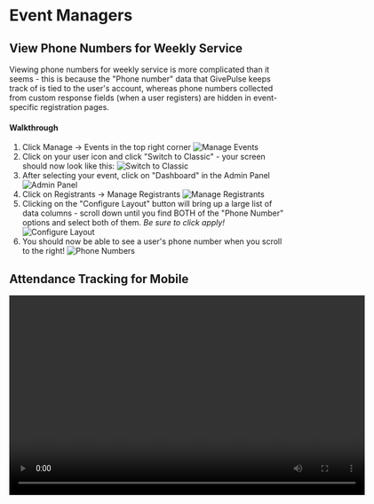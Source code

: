 # Event Managers
## View Phone Numbers for Weekly Service
Viewing phone numbers for weekly service is more complicated than it seems - this is because the "Phone number" data that GivePulse keeps track of is tied to the user's account, whereas phone numbers collected from custom response fields (when a user registers) are hidden in event-specific registration pages.

#### Walkthrough
1. Click Manage -> Events in the top right corner
![Manage Events](Manage_Events.png)
2. Click on your user icon and click "Switch to Classic" - your screen should now look like this:
![Switch to Classic](Switch_to_Classic.png)
3. After selecting your event, click on "Dashboard" in the Admin Panel
![Admin Panel](Admin_Panel.png)
4. Click on Registrants -> Manage Registrants
![Manage Registrants](Manage_Registrants.png)
5. Clicking on the "Configure Layout" button will bring up a large list of data columns - scroll down until you find BOTH of the "Phone Number" options and select both of them. *Be sure to click apply!*
![Configure Layout](Configure_Layout.png)
6. You should now be able to see a user's phone number when you scroll to the right!
![Phone Numbers](Phone_Numbers.png)



## Attendance Tracking for Mobile
<video width="640" height="360" controls>
  <source src="Attendance_Tracking_in_the_App.mp4" type="video/mp4">
  Your browser does not support the video tag.
</video>